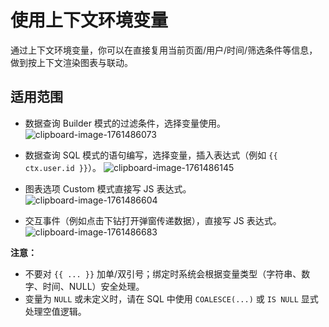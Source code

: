 # 使用上下文环境变量

通过上下文环境变量，你可以在直接复用当前页面/用户/时间/筛选条件等信息，做到按上下文渲染图表与联动。

## 适用范围
- 数据查询 Builder 模式的过滤条件，选择变量使用。
![clipboard-image-1761486073](https://static-docs.nocobase.com/clipboard-image-1761486073.png)

- 数据查询 SQL 模式的语句编写，选择变量，插入表达式（例如 `{{ ctx.user.id }}`）。
![clipboard-image-1761486145](https://static-docs.nocobase.com/clipboard-image-1761486145.png)

- 图表选项 Custom 模式直接写 JS 表达式。
![clipboard-image-1761486604](https://static-docs.nocobase.com/clipboard-image-1761486604.png)

- 交互事件（例如点击下钻打开弹窗传递数据），直接写 JS 表达式。
![clipboard-image-1761486683](https://static-docs.nocobase.com/clipboard-image-1761486683.png)

**注意：**
- 不要对 `{{ ... }}` 加单/双引号；绑定时系统会根据变量类型（字符串、数字、时间、NULL）安全处理。
- 变量为 `NULL` 或未定义时，请在 SQL 中使用 `COALESCE(...)` 或 `IS NULL` 显式处理空值逻辑。